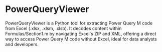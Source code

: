 # PowerQueryViewer
PowerQueryViewer is a Python tool for extracting Power Query M code from Excel (.xlsx, .xlsm, .xlsb). It decodes content within Formulas/Section1.m by navigating Excel's ZIP and XML, offering a direct way to access Power Query M code without Excel, ideal for data analysts and developers.
